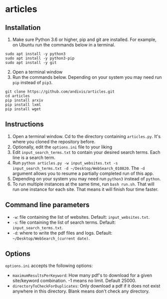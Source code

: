 # articles

## Installation

1. Make sure Python 3.6 or higher, pip and git are installed. For example, on Ubuntu run the commands below in a terminal.

```
sudo apt install -y python3
sudo apt install -y python3-pip
sudo apt install -y git
```

2. Open a terminal window
3. Run the commands below. Depending on your system you may need run `pip` instead of `pip3`.

```
git clone https://github.com/andivis/articles.git
cd articles
pip install arxiv
pip install lxml
pip install wget
```

## Instructions

1. Open a terminal window. Cd to the directory containing `articles.py`. It's where you cloned the repository before.
2. Optionally, edit the `options.ini` file to your liking
3. Edit `input_search_terms.txt` to contain your desired search terms. Each line is a search term.
4. Run `python articles.py -w input_websites.txt -s input_search_terms.txt -d ~/Desktop/WebSearch_010820`. The `-d` argument allows you to resume a partially completed run of this app.
5. Depending on your system you may need run `python3` instead of `python`.
6. To run multiple instances at the same time, run `bash run.sh`. That will run one instance for each site. That means it will finish four time faster.

## Command line parameters

- `-w`: file containing the list of websites. Default: `input_websites.txt`.
- `-s`: file containing the list of search terms. Default: `input_search_terms.txt`.
- `-d`: where to write the pdf files and logs. Default: `~/Desktop/WebSearch_(current date)`.

## Options

`options.ini` accepts the following options:

- `maximumResultsPerKeyword`: How many pdf's to download for a given site/keyword combination. -1 means no limit. Default 25000.
- `directoryToCheckForDuplicates`: Only download a pdf if it does not exist anywhere in this directory. Blank means don't check any directory.